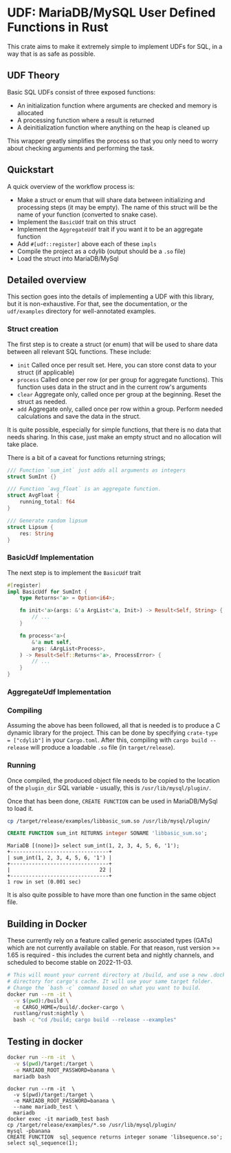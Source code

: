 # UDF: MariaDB/MySQL User Defined Functions in Rust

This crate aims to make it extremely simple to implement UDFs for SQL, in a way
that is as safe as possible. 


## UDF Theory

Basic SQL UDFs consist of three exposed functions:

- An initialization function where arguments are checked and memory is allocated
- A processing function where a result is returned
- A deinitialization function where anything on the heap is cleaned up

This wrapper greatly simplifies the process so that you only need to worry about
checking arguments and performing the task.

## Quickstart

A quick overview of the workflow process is:

- Make a struct or enum that will share data between initializing and processing
  steps (it may be empty). The name of this struct will be the name of your
  function (converted to snake case).
- Implement the `BasicUdf` trait on this struct
- Implement the `AggregateUdf` trait if you want it to be an aggregate function
- Add `#[udf::register]` above each of these `impls`
- Compile the project as a cdylib (output should be a `.so` file)
- Load the struct into MariaDB/MySql

## Detailed overview

This section goes into the details of implementing a UDF with this library, but
it is non-exhaustive. For that, see the documentation, or the `udf/examples`
directory for well-annotated examples.

### Struct creation

The first step is to create a struct (or enum) that will be used to share data
between all relevant SQL functions. These include:

- `init` Called once per result set. Here, you can store const data to your
  struct (if applicable)
- `process` Called once per row (or per group for aggregate functions). This
  function uses data in the struct and in the current row's arguments 
- `clear` Aggregate only, called once per group at the beginning. Reset the
  struct as needed.
- `add` Aggregate only, called once per row within a group. Perform needed
  calculations and save the data in the struct.

It is quite possible, especially for simple functions, that there is no data
that needs sharing. In this case, just make an empty struct and no allocation
will take place.

There is a bit of a caveat for functions returning strings; 

```rust
/// Function `sum_int` just adds all arguments as integers
struct SumInt {}

/// Function `avg_float` is an aggregate function.
struct AvgFloat {
    running_total: f64
}

/// Generate random lipsum
struct Lipsum {
    res: String
}
```

### BasicUdf Implementation

The next step is to implement the `BasicUdf` trait

```rust
#[register]
impl BasicUdf for SumInt {
    type Returns<'a> = Option<i64>;

    fn init<'a>(args: &'a ArgList<'a, Init>) -> Result<Self, String> {
        // ...
    }

    fn process<'a>(
        &'a mut self,
        args: &ArgList<Process>,
    ) -> Result<Self::Returns<'a>, ProcessError> {
        // ...
    }
}
```

### AggregateUdf Implementation

### Compiling

Assuming the above has been followed, all that is needed is to produce a C
dynamic library for the project. This can be done by specifying
`crate-type = ["cdylib"]` in your `Cargo.toml`. After this, compiling with
`cargo build --release` will produce a loadable `.so` file (in
`target/release`).

### Running

Once compiled, the produced object file needs to be copied to the location of
the `plugin_dir` SQL variable - usually, this is `/usr/lib/mysql/plugin/`.

Once that has been done, `CREATE FUNCTION` can be used in MariaDB/MySql to load
it.

```bash
cp /target/release/examples/libbasic_sum.so /usr/lib/mysql/plugin/
```

```sql
CREATE FUNCTION sum_int RETURNS integer SONAME 'libbasic_sum.so';
```

```
MariaDB [(none)]> select sum_int(1, 2, 3, 4, 5, 6, '1');
+--------------------------------+
| sum_int(1, 2, 3, 4, 5, 6, '1') |
+--------------------------------+
|                             22 |
+--------------------------------+
1 row in set (0.001 sec)
```

It is also quite possible to have more than one function in the same object
file.

## Building in Docker

These currently rely on a feature called generic associated types (GATs) which
are not currently available on stable. For that reason, rust version >= 1.65 is
required - this includes the current beta and nightly channels, and scheduled to
become stable on 2022-11-03.

```sh
# This will mount your current directory at /build, and use a new .docker-dargo
# directory for cargo's cache. It will use your same target folder.
# Change the `bash -c` command based on what you want to build.
docker run --rm -it \
  -v $(pwd):/build \
  -e CARGO_HOME=/build/.docker-cargo \
  rustlang/rust:nightly \
  bash -c "cd /build; cargo build --release --examples"
```

## Testing in docker

```sh
docker run --rm -it  \
  -v $(pwd)/target:/target \
  -e MARIADB_ROOT_PASSWORD=banana \
  mariadb bash
```


```
docker run --rm -it  \
  -v $(pwd)/target:/target \
  -e MARIADB_ROOT_PASSWORD=banana \
  --name mariadb_test \
  mariadb
docker exec -it mariadb_test bash
cp /target/release/examples/*.so /usr/lib/mysql/plugin/
mysql -pbanana
CREATE FUNCTION  sql_sequence returns integer soname 'libsequence.so';
select sql_sequence(1);
```
